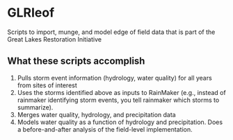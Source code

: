 # GLRIeof
Scripts to import, munge, and model edge of field data that is part of the Great Lakes Restoration Initiative

## What these scripts accomplish
1. Pulls storm event information (hydrology, water quality) for all years from sites of interest
2. Uses the storms identified above as inputs to RainMaker (e.g., instead of rainmaker identifying storm events, you tell rainmaker which storms to summarize).
3. Merges water quality, hydrology, and precipitation data
4. Models water quality as a function of hydrology and precipitation. Does a before-and-after analysis of the field-level implementation.


